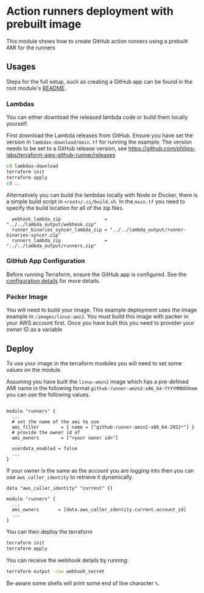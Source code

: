 # Action runners deployment with prebuilt image

This module shows how to create GitHub action runners using a prebuilt AMI for the runners

## Usages

Steps for the full setup, such as creating a GitHub app can be found in the root module's [README](../../README.md). 

### Lambdas

You can either download the released lambda code or build them locally yourself.

First download the Lambda releases from GitHub. Ensure you have set the version in `lambdas-download/main.tf` for running the example. The version needs to be set to a GitHub release version, see https://github.com/philips-labs/terraform-aws-github-runner/releases

```bash
cd lambdas-download
terraform init
terraform apply
cd ..
```

Alternatively you can build the lambdas locally with Node or Docker, there is a simple build script in `<root>/.ci/build.sh`. In the `main.tf` you need to specify the build location for all of the zip files.

```hcl
  webhook_lambda_zip                = "../../lambda_output/webhook.zip"
  runner_binaries_syncer_lambda_zip = "../../lambda_output/runner-binaries-syncer.zip"
  runners_lambda_zip                = "../../lambda_output/runners.zip"
```

### GitHub App Configuration

Before running Terraform, ensure the GitHub app is configured. See the [configuration details](../../README.md#usages) for more details.

### Packer Image

You will need to build your image. This example deployment uses the image example in `/images/linux-amz2`. You must build this image with packer in your AWS account first. Once you have built this you need to provider your owner ID as a variable

## Deploy

To use your image in the terraform modules you will need to set some values on the module.

Assuming you have built the `linux-amzn2` image which has a pre-defined AMI name in the following format `github-runner-amzn2-x86_64-YYYYMMDDhhmm` you can use the following values.

```hcl

module "runners" {
  ...
  # set the name of the ami to use
  ami_filter        = { name = ["github-runner-amzn2-x86_64-2021*"] }
  # provide the owner id of 
  ami_owners        = ["<your owner id>"]

  userdata_enabled = false
  ...
}
```

If your owner is the same as the account you are logging into then you can use `aws_caller_identity` to retrieve it dynamically.

```hcl
data "aws_caller_identity" "current" {}

module "runners" {
  ...
  ami_owners       = [data.aws_caller_identity.current.account_id]
  ...
}
```

You can then deploy the terraform

```bash
terraform init
terraform apply
```

You can receive the webhook details by running:

```bash
terraform output -raw webhook_secret
```

Be-aware some shells will print some end of line character `%`.
